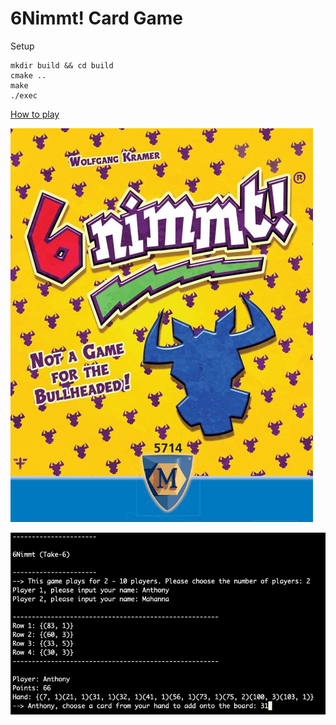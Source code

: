 # 6Nimmt! Card Game

Setup
```
mkdir build && cd build
cmake ..
make
./exec
```

[How to play](https://en.boardgamearena.com/gamepanel?game=sechsnimmt)

![game](imgs/game.jpg)

![terminal](imgs/terminal.png)

